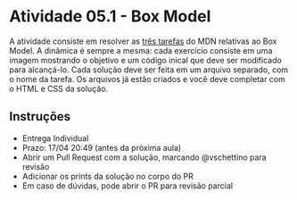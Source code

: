 # Atividade 05.1 - Box Model

A atividade consiste em resolver as [três tarefas](https://developer.mozilla.org/en-US/docs/Learn/CSS/Building_blocks/Box_Model_Tasks) do MDN relativas ao Box Model. A dinâmica é sempre a mesma: cada exercício consiste em uma imagem mostrando o objetivo e um código inical que deve ser modificado para alcançá-lo. Cada solução deve ser feita em um arquivo separado, com o nome da tarefa. Os arquivos já estão criados e você deve completar com o HTML e CSS da solução.

## Instruções

- Entrega Individual
- Prazo: 17/04 20:49 (antes da próxima aula)
- Abrir um Pull Request com a solução, marcando @vschettino para revisão
- Adicionar os prints da solução no corpo do PR
- Em caso de dúvidas, pode abrir o PR para revisão parcial
